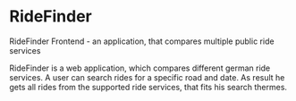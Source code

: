 # RideFinder
RideFinder Frontend - an application, that compares multiple public ride services

RideFinder is a web application, which compares different german ride services.
A user can search rides for a specific road and date. As result he gets all rides from the supported ride services, that fits his search thermes.
